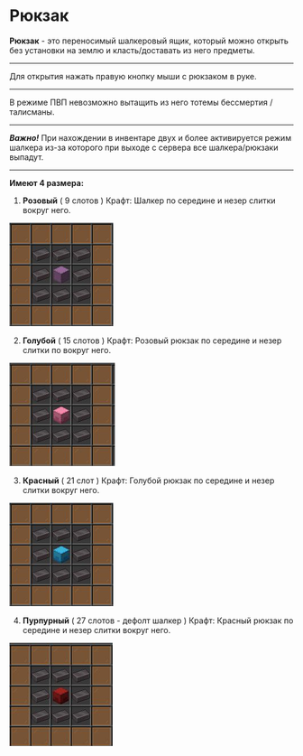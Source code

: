 # Рюкзак

**Рюкзак** - это переносимый шалкеровый ящик, который можно открыть без установки на землю и класть/доставать из него предметы.

---

Для открытия нажать правую кнопку мыши с рюкзаком в руке.

---

В режиме ПВП невозможно вытащить из него тотемы бессмертия / талисманы.

---

**_Важно!_** При нахождении в инвентаре двух и более активируется режим шалкера из-за которого при выходе с сервера все шалкера/рюкзаки выпадут.

---

**Имеют 4 размера:**

1. **Розовый** ( 9 слотов ) Крафт: Шалкер по середине и незер слитки вокруг него.

![розовый](./assets/1.jpg)

2. **Голубой** ( 15 слотов ) Крафт: Розовый рюкзак по середине и незер слитки по вокруг него.

![Голубой рюкзак](./assets/2.jpg)

3. **Красный** ( 21 слот ) Крафт: Голубой рюкзак по середине и незер слитки вокруг него.

![Красный рюкзак](./assets/3.jpg)

4. **Пурпурный** ( 27 слотов - дефолт шалкер ) Крафт: Красный рюкзак по середине и незер слитки вокруг него.

![Пурпурный рюкзак](./assets/4.jpg)
